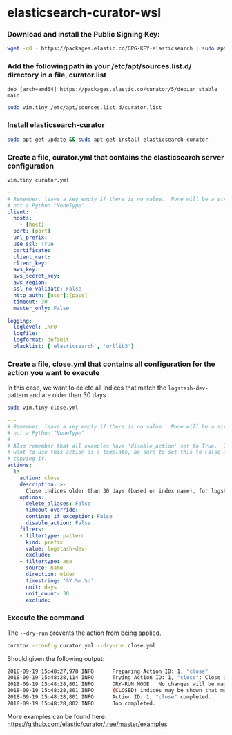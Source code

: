 # elasticsearch-curator-wsl

### Download and install the Public Signing Key:

```bash
wget -qO - https://packages.elastic.co/GPG-KEY-elasticsearch | sudo apt-key add -
```

### Add the following path in your /etc/apt/sources.list.d/ directory in a file, curator.list

`deb [arch=amd64] https://packages.elastic.co/curator/5/debian stable main`

```bash
sudo vim.tiny /etc/apt/sources.list.d/curator.list
```

### Install elasticsearch-curator

```bash
sudo apt-get update && sudo apt-get install elasticsearch-curator
```

### Create a file, curator.yml that contains the elasticsearch server configuration

```bash
vim.tiny curator.yml
```

```yaml
---
# Remember, leave a key empty if there is no value.  None will be a string,
# not a Python "NoneType"
client:
  hosts:
    - [host]
  port: [port]
  url_prefix:
  use_ssl: True
  certificate:
  client_cert:
  client_key:
  aws_key:
  aws_secret_key:
  aws_region:
  ssl_no_validate: False
  http_auth: [user]:[pass]
  timeout: 30
  master_only: False

logging:
  loglevel: INFO
  logfile:
  logformat: default
  blacklist: ['elasticsearch', 'urllib3']

```

### Create a file, close.yml that contains all configuration for the action you want to execute

In this case, we want to delete all indices that match the `logstash-dev-` pattern and are older than 30 days.

```bash
sudo vim.tiny close.yml
```

```yaml
---
# Remember, leave a key empty if there is no value.  None will be a string,
# not a Python "NoneType"
#
# Also remember that all examples have 'disable_action' set to True.  If you
# want to use this action as a template, be sure to set this to False after
# copying it.
actions:
  1:
    action: close
    description: >-
      Close indices older than 30 days (based on index name), for logstash-dev- prefixed indices.
    options:
      delete_aliases: False
      timeout_override:
      continue_if_exception: False
      disable_action: False
    filters:
    - filtertype: pattern
      kind: prefix
      value: logstash-dev-
      exclude:
    - filtertype: age
      source: name
      direction: older
      timestring: '%Y.%m.%d'
      unit: days
      unit_count: 30
      exclude:

```

### Execute the command

The `--dry-run` prevents the action from being applied.

```bash
curator --config curator.yml --dry-run close.yml
```

Should given the following output:

```bash
2018-09-19 15:48:27,978 INFO      Preparing Action ID: 1, "close"
2018-09-19 15:48:28,114 INFO      Trying Action ID: 1, "close": Close indices older than 30 days (based on index name), for logstash- prefixed indices.
2018-09-19 15:48:28,801 INFO      DRY-RUN MODE.  No changes will be made.
2018-09-19 15:48:28,801 INFO      (CLOSED) indices may be shown that may not be acted on by action "close".
2018-09-19 15:48:28,801 INFO      Action ID: 1, "close" completed.
2018-09-19 15:48:28,802 INFO      Job completed.
```

More examples can be found here: https://github.com/elastic/curator/tree/master/examples
